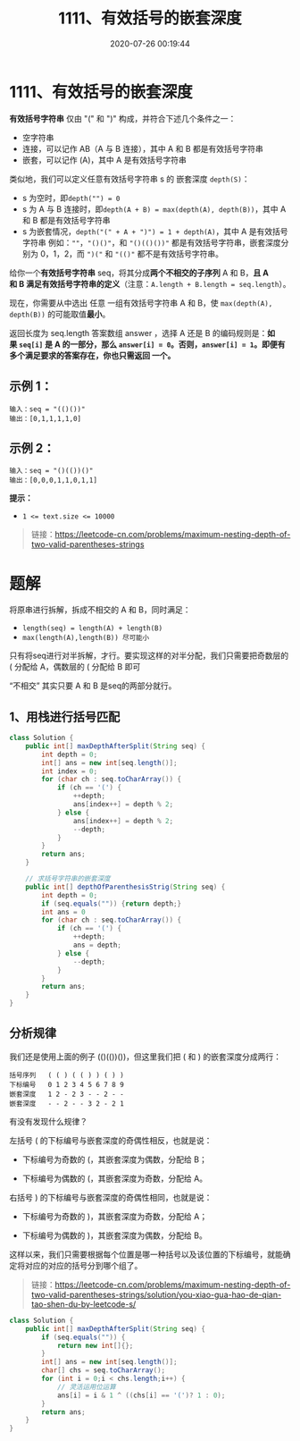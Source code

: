 ﻿---
title: 1111、有效括号的嵌套深度
categories:
- leetcode
tags:
  - null
date: 2020-07-26 00:19:44
---

# 1111、有效括号的嵌套深度
**有效括号字符串** 仅由 "(" 和 ")" 构成，并符合下述几个条件之一：

- 空字符串
- 连接，可以记作 AB（A 与 B 连接），其中 A 和 B 都是有效括号字符串
- 嵌套，可以记作 (A)，其中 A 是有效括号字符串

类似地，我们可以定义任意有效括号字符串 s 的 嵌套深度 `depth(S)`：

- s 为空时，即`depth("") = 0`
- s 为 A 与 B 连接时，即`depth(A + B) = max(depth(A), depth(B))`，其中 A 和 B 都是有效括号字符串
- s 为嵌套情况，`depth("(" + A + ")") = 1 + depth(A)`，其中 A 是有效括号字符串
例如：`""`，`"()()"`，和 `"()(()())"` 都是有效括号字符串，嵌套深度分别为 0，1，2，而 `")("` 和 `"(()"` 都不是有效括号字符串。


给你一个**有效括号字符串** seq，将其分成**两个不相交的子序列** A 和 B，**且 A 和 B 满足有效括号字符串的定义**（注意：`A.length + B.length = seq.length`）。

现在，你需要从中选出 任意 一组有效括号字符串 A 和 B，使 `max(depth(A), depth(B))` 的可能取值**最小**。

返回长度为 seq.length 答案数组 answer ，选择 A 还是 B 的编码规则是：**如果 `seq[i]` 是 A 的一部分，那么 `answer[i] = 0`。否则，`answer[i] = 1`。即便有多个满足要求的答案存在，你也只需返回 一个。**

## 示例 1：
```
输入：seq = "(()())"
输出：[0,1,1,1,1,0]
```
## 示例 2：
```
输入：seq = "()(())()"
输出：[0,0,0,1,1,0,1,1]
```

**提示：**

- `1 <= text.size <= 10000`

> 链接：https://leetcode-cn.com/problems/maximum-nesting-depth-of-two-valid-parentheses-strings

# 题解
将原串进行拆解，拆成不相交的 A 和 B，同时满足：
- `length(seq) = length(A) + length(B)`
- `max(length(A),length(B)) 尽可能小`

只有将seq进行对半拆解，才行。要实现这样的对半分配，我们只需要把奇数层的 ( 分配给 A，偶数层的 ( 分配给 B 即可

“不相交” 其实只要 A 和 B 是seq的两部分就行。
## 1、用栈进行括号匹配
```Java
class Solution {
    public int[] maxDepthAfterSplit(String seq) {
        int depth = 0;
        int[] ans = new int[seq.length()];
        int index = 0;
        for (char ch : seq.toCharArray()) {
            if (ch == '(') {
                ++depth;
                ans[index++] = depth % 2;
            } else {
                ans[index++] = depth % 2;
                --depth;
            }
        }
        return ans;
    }

    // 求括号字符串的嵌套深度
    public int[] depthOfParenthesisStrig(String seq) {
        int depth = 0;
        if (seq.equals("")) {return depth;}
        int ans = 0
        for (char ch : seq.toCharArray()) {
            if (ch == '(') {
                ++depth;
                ans = depth;
            } else {
                --depth;
            }
        }
        return ans;
    }
}
```
## 分析规律
我们还是使用上面的例子 (()(())())，但这里我们把 ( 和 ) 的嵌套深度分成两行：
```
括号序列   ( ( ) ( ( ) ) ( ) )
下标编号   0 1 2 3 4 5 6 7 8 9
嵌套深度   1 2 - 2 3 - - 2 - -
嵌套深度   - - 2 - - 3 2 - 2 1 
```
有没有发现什么规律？

左括号 ( 的下标编号与嵌套深度的奇偶性相反，也就是说：

- 下标编号为奇数的 (，其嵌套深度为偶数，分配给 B；

- 下标编号为偶数的 (，其嵌套深度为奇数，分配给 A。

右括号 ) 的下标编号与嵌套深度的奇偶性相同，也就是说：

- 下标编号为奇数的 )，其嵌套深度为奇数，分配给 A；

- 下标编号为偶数的 )，其嵌套深度为偶数，分配给 B。

这样以来，我们只需要根据每个位置是哪一种括号以及该位置的下标编号，就能确定将对应的对应的括号分到哪个组了。

> 链接：https://leetcode-cn.com/problems/maximum-nesting-depth-of-two-valid-parentheses-strings/solution/you-xiao-gua-hao-de-qian-tao-shen-du-by-leetcode-s/
```Java 
class Solution {
    public int[] maxDepthAfterSplit(String seq) {
        if (seq.equals("")) {
            return new int[]{};
        }
        int[] ans = new int[seq.length()];
        char[] chs = seq.toCharArray();
        for (int i = 0;i < chs.length;i++) {
            // 灵活运用位运算
            ans[i] = i & 1 ^ ((chs[i] == '(')? 1 : 0);
        }
        return ans;
    }
}
```